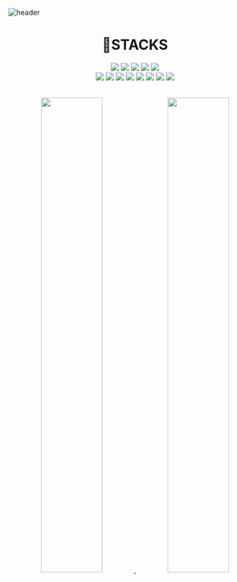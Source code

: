 <!--
**chaeeun0409/chaeeun0409** is a ✨ _special_ ✨ repository because its `README.md` (this file) appears on your GitHub profile.

Here are some ideas to get you started:

- 🔭 I’m currently working on ...
- 🌱 I’m currently learning ...
- 👯 I’m looking to collaborate on ...
- 🤔 I’m looking for help with ...
- 💬 Ask me about ...
- 📫 How to reach me: ...
- 😄 Pronouns: ...
- ⚡ Fun fact: ...

-->
 ![header](https://capsule-render.vercel.app/api?type=Waving&color=ffc0cb&height=250&section=header&text=Lee%20Chae%20Eun&fontSize=90%&animation=twinkling&fontColor=fff&fontAlign=50&fontAlignY=40)

<h1 align="center"> 📌STACKS </h1> 
<p align="center">
<img src="https://img.shields.io/badge/Java-007396?style=flat-square&logo=java&logoColor=white"/></a>
<img src="https://img.shields.io/badge/Node.js-339933?style=flat-square&logo=Node.js&logoColor=white"/></a>
<img src="https://img.shields.io/badge/javaScript-F7DF1E?style=flat-square&logo=javaScript&logoColor=white"/></a>
<img src="https://img.shields.io/badge/HTML5-E34F26?style=flat-square&logo=HTML5&logoColor=white"/></a>
<img src="https://img.shields.io/badge/CSS-1572B6?style=flat-square&logo=CSS3&logoColor=white"/></a><br>
<img src="https://img.shields.io/badge/C-A8B9CC?style=flat-square&logo=c&logoColor=white"/></a>
<img src="https://img.shields.io/badge/C++-00599C?style=flat-square&logo=c%2b%2b&logoColor=white"/></a>
<img src="https://img.shields.io/badge/C%23-239120?style=flat-square&logo=C Sharp&logoColor=white"/></a>
<img src="https://img.shields.io/badge/php-777BB4?style=flat-square&logo=php&logoColor=white"/></a>
<img src="https://img.shields.io/badge/Spring-6DB33F?style=flat-square&logo=Spring&logoColor=white"/></a>
<img src="https://img.shields.io/badge/React-61DAFB?style=flat-square&logo=React&logoColor=white"/></a>
<img src="https://img.shields.io/badge/MySQL-4479A1?style=flat-square&logo=MySQL&logoColor=white"/></a>
<img src="https://img.shields.io/badge/Oracle-F80000?style=flat-square&logo=Oracle&logoColor=white"/></a></p>
<div align="center">
 <br>
<a href="https://github.com/chaeeun0409/github-readme-stats">
  <img src="https://github-readme-stats.vercel.app/api?username=chaeeun0409&show_icons=true&theme=dracula&hide_border=true&icon_color=20232a&text_color=" width=49.2% />
</a>
<a href="https://github.com/chaeeun0409/github-readme-streak-stats">
  <img src="http://github-readme-streak-stats.herokuapp.com?user=chaeeun0409&theme=dracula&currStreakNum=fff&sideLabels=FFFFFF&currStreakLabel=FFFFFF&dates=E3E3E3A8&hide_border=true" width=49.2% />
<!-- </a>
<a href="https://github.com/chaeeun0409/github-readme-activity-graph">
<img src="https://activity-graph.herokuapp.com/graph?username=chaeeun0409&theme=react-dark&bg_color=20232a&hide_border=true&line=ff869e&color=ff869e"width=98%/>
</a> -->
<!-- 
<br><br>

